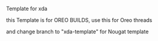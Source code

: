 Template for xda 

this Template is  for OREO BUILDS, use this for Oreo threads

and change branch to "xda-template" for Nougat template
